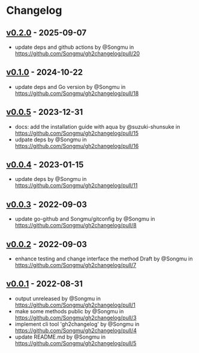 # Changelog

## [v0.2.0](https://github.com/Songmu/gh2changelog/compare/v0.1.0...v0.2.0) - 2025-09-07
- update deps and github actions by @Songmu in https://github.com/Songmu/gh2changelog/pull/20

## [v0.1.0](https://github.com/Songmu/gh2changelog/compare/v0.0.5...v0.1.0) - 2024-10-22
- update deps and Go version by @Songmu in https://github.com/Songmu/gh2changelog/pull/18

## [v0.0.5](https://github.com/Songmu/gh2changelog/compare/v0.0.4...v0.0.5) - 2023-12-31
- docs: add the installation guide with aqua by @suzuki-shunsuke in https://github.com/Songmu/gh2changelog/pull/15
- udpate deps by @Songmu in https://github.com/Songmu/gh2changelog/pull/16

## [v0.0.4](https://github.com/Songmu/gh2changelog/compare/v0.0.3...v0.0.4) - 2023-01-15
- update deps by @Songmu in https://github.com/Songmu/gh2changelog/pull/11

## [v0.0.3](https://github.com/Songmu/gh2changelog/compare/v0.0.2...v0.0.3) - 2022-09-03
- update go-github and Songmu/gitconfig by @Songmu in https://github.com/Songmu/gh2changelog/pull/8

## [v0.0.2](https://github.com/Songmu/gh2changelog/compare/v0.0.1...v0.0.2) - 2022-09-03
- enhance testing and change interface the method Draft by @Songmu in https://github.com/Songmu/gh2changelog/pull/7

## [v0.0.1](https://github.com/Songmu/gh2changelog/commits/v0.0.1) - 2022-08-31
- output unreleased by @Songmu in https://github.com/Songmu/gh2changelog/pull/1
- make some methods public by @Songmu in https://github.com/Songmu/gh2changelog/pull/3
- implement cli tool 'gh2changelog' by @Songmu in https://github.com/Songmu/gh2changelog/pull/4
- update README.md by @Songmu in https://github.com/Songmu/gh2changelog/pull/5

